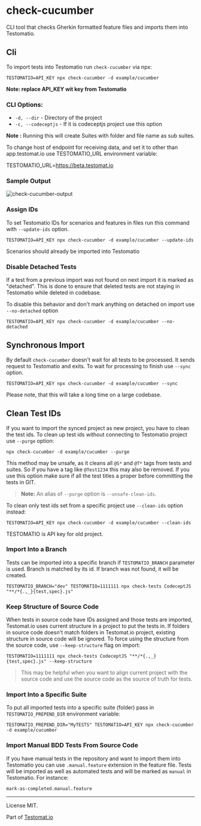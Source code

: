 # check-cucumber

CLI tool that checks Gherkin formatted feature files and imports them into Testomatio.

## Cli

To import tests into Testomatio run `check-cucumber` via npx:

```
TESTOMATIO=API_KEY npx check-cucumber -d example/cucumber
```

**Note: replace API_KEY wit key from Testomatio**

### CLI Options:

- `-d, --dir` - Directory of the project
- `-c, --codeceptjs` - If it is codeceptjs project use this option

**Note :** Running this will create Suites with folder and file name as sub suites.

To change host of endpoint for receiving data, and set it to other than app.testomat.io use TESTOMATIO_URL environment variable:

TESTOMATIO_URL=https://beta.testomat.io

### Sample Output

![check-cucumber-output](https://user-images.githubusercontent.com/24666922/78559548-2dc7fb00-7832-11ea-8c69-0722222a82fe.png)

### Assign IDs

To set Testomatio IDs for scenarios and features in files run this command with `--update-ids` option.

```
TESTOMATIO=API_KEY npx check-cucumber -d example/cucumber --update-ids
```

Scenarios should already be imported into Testomatio

### Disable Detached Tests

If a test from a previous import was not found on next import it is marked as "detached".
This is done to ensure that deleted tests are not staying in Testomatio while deleted in codebase.

To disable this behavior and don't mark anything on detached on import use `--no-detached` option

```
TESTOMATIO=API_KEY npx check-cucumber -d example/cucumber --no-detached
```

## Synchronous Import

By default `check-cucumber` doesn't wait for all tests to be processed. It sends request to Testomatio and exits. To wait for processing to finish use `--sync` option.

```
TESTOMATIO=API_KEY npx check-cucumber -d example/cucumber --sync
```

Please note, that this will take a long time on a large codebase.

## Clean Test IDs

If you want to import the synced project as new project, you have to clean the test ids.
To clean up test ids without connecting to Testomatio project use `--purge` option:

```
npx check-cucumber -d example/cucumber --purge
```

This method may be unsafe, as it cleans all `@S*` and `@T*` tags from tests and suites. So if you have a tag like `@Test1234` this may also be removed. If you use this option make sure if all the test titles a proper before committing the tests in GIT.

> **Note:** An alias of `--purge` option is `--unsafe-clean-ids`.

To clean only test ids set from a specific project use `--clean-ids` option instead:

```
TESTOMATIO=API_KEY npx check-cucumber -d example/cucumber --clean-ids
```

TESTOMATIO is API key for old project.

### Import Into a Branch

Tests can be imported into a specific branch if `TESTOMATIO_BRANCH` parameter is used.
Branch is matched by its id. If branch was not found, it will be created.

```
TESTOMATIO_BRANCH="dev" TESTOMATIO=1111111 npx check-tests CodeceptJS "**/*{.,_}{test,spec}.js"
```

### Keep Structure of Source Code

When tests in source code have IDs assigned and those tests are imported, Testomat.io uses current structure in a project to put the tests in. If folders in source code doesn't match folders in Testomat.io project, existing structure in source code will be ignored. To force using the structure from the source code, use `--keep-structure` flag on import:

```
TESTOMATIO=1111111 npx check-tests CodeceptJS "**/*{.,_}{test,spec}.js" --keep-structure
```

> This may be helpful when you want to align current project with the source code and use the source code as the source of truth for tests.


### Import Into a Specific Suite

To put all imported tests into a specific suite (folder) pass in `TESTOMATIO_PREPEND_DIR` environment variable:

```
TESTOMATIO_PREPEND_DIR="MyTESTS" TESTOMATIO=API_KEY npx check-cucumber -d example/cucumber
```

### Import Manual BDD Tests From Source Code

If you have manual tests in the repository and want to import them into Testomatio you can use `.manual.feature` extension in the feature file. Tests will be imported as well as automated tests and will be marked as `manual` in Testomatio. For instance:

```
mark-as-completed.manual.feature
```

---

License MIT.

Part of [Testomat.io](https://testomat.io/)

